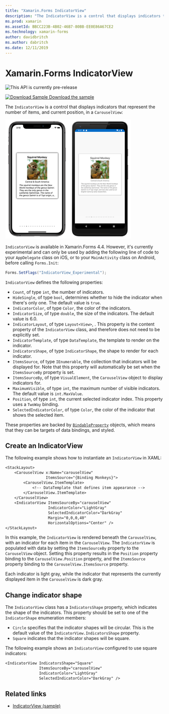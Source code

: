 ```yaml
---
title: "Xamarin.Forms IndicatorView"
description: "The IndicatorView is a control that displays indicators that represent the number of items, and current position, in a CarouselView."
ms.prod: xamarin
ms.assetId: BBCC223B-4B02-46B7-80BB-EE0E86A67CE2
ms.technology: xamarin-forms
author: davidbritch
ms.author: dabritch
ms.date: 12/11/2019
---
```


# Xamarin.Forms IndicatorView

![](~/media/shared/preview.png "This API is currently pre-release")

[![Download Sample](~/media/shared/download.png) Download the sample](https://docs.microsoft.com/samples/xamarin/xamarin-forms-samples/userinterface-indicatorviewdemos/)

The `IndicatorView` is a control that displays indicators that represent the number of items, and current position, in a `CarouselView`:

[![Screenshot of a CarouselView and IndicatorView, on iOS and Android](indicatorview-images/circles.png "IndicatorView circles")](indicatorview-images/circles-large.png#lightbox "IndicatorView circles")

`IndicatorView` is available in Xamarin.Forms 4.4. However, it's currently experimental and can only be used by adding the following line of code to your `AppDelegate` class on iOS, or to your `MainActivity` class on Android, before calling `Forms.Init`:

```csharp
Forms.SetFlags("IndicatorView_Experimental");
```

`IndicatorView` defines the following properties:

- `Count`, of type `int`, the number of indicators.
- `HideSingle`, of type `bool`, determines whether to hide the indicator when there's only one. The default value is `true`.
- `IndicatorColor`, of type `Color`, the color of the indicators.
- `IndicatorSize`, of type `double`, the size of the indicators. The default value is 6.0.
- `IndicatorLayout`, of type `Layout<View>`,  . This property is the content property of the `IndicatorView` class, and therefore does not need to be explicitly set.
- `IndicatorTemplate`, of type `DataTemplate`, the template to render on the indicator.
- `IndicatorsShape`, of type `IndicatorShape`, the shape to render for each indicator.
- `ItemsSource`, of type `IEnumerable`, the collection that indicators will be displayed for. Note that this property will automatically be set when the `ItemsSourceBy` property is set.
- `ItemsSourceBy`, of type `VisualElement`, the `CarouselView` object to display indicators for.
- `MaximumVisible`, of type `int`, the maximum number of visible indicators. The default value is `int.MaxValue`.
- `Position`, of type `int`, the current selected indicator index. This property uses a `TwoWay` binding.
- `SelectedIndicatorColor`, of type `Color`, the color of the indicator that shows the selected item.

These properties are backed by [`BindableProperty`](xref:Xamarin.Forms.BindableProperty) objects, which means that they can be targets of data bindings, and styled.

## Create an IndicatorView

The following example shows how to instantiate an `IndicatorView` in XAML:

```xaml
<StackLayout>
    <CarouselView x:Name="carouselView"
                  ItemsSource="{Binding Monkeys}">
        <CarouselView.ItemTemplate>
            <!-- DataTemplate that defines item appearance -->
        </CarouselView.ItemTemplate>
    </CarouselView>
    <IndicatorView ItemsSourceBy="carouselView"
                   IndicatorColor="LightGray"
                   SelectedIndicatorColor="DarkGray"
                   Margin="0,0,0,40"
                   HorizontalOptions="Center" />
</StackLayout>
```

In this example, the `IndicatorView` is rendered beneath the `CarouselView`, with an indicator for each item in the `CarouselView`. The `IndicatorView` is populated with data by setting the `ItemsSourceBy` property to the `CarouselView` object. Setting this property results in the `Position` property binding to the `CarouselView.Position` property, and the `ItemsSource` property binding to the `CarouselView.ItemsSource` property.

Each indicator is light gray, while the indicator that represents the currently displayed item in the `CarouselView` is dark gray.

## Change indicator shape

The `IndicatorView` class has a `IndicatorsShape` property, which indicates the shape of the indicators. This property should be set to one of the `IndicatorShape` enumeration members:

- `Circle` specifies that the indicator shapes will be circular. This is the default value of the `IndicatorView.IndicatorsShape` property.
- `Square` indicates that the indicator shapes will be square.

The following example shows an `IndicatorView` configured to use square indicators:

```xaml
<IndicatorView IndicatorsShape="Square"
               ItemsSourceBy="carouselView"
               IndicatorColor="LightGray"
               SelectedIndicatorColor="DarkGray" />
```

## Related links

- [IndicatorView (sample)](https://docs.microsoft.com/samples/xamarin/xamarin-forms-samples/userinterface-indicatorviewdemos/)
